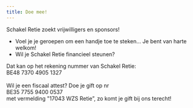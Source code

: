 ```yaml
---
title: Doe mee!
---
```

Schakel Retie zoekt vrijwilligers en sponsors! <br>

<ul>

<li>Voel je je geroepen om een handje toe te steken… Je bent van harte welkom! </li>

<li>Wil je Schakel Retie financieel steunen? </li>

</ul>

Dat kan op het rekening nummer van Schakel Retie:  <br>BE48 7370 4905 1327  <br><br>Wil je een fiscaal attest? Doe je gift op nr <br>BE35 7755 9400 0537 <br>met vermelding "17043 WZS Retie”, zo komt je gift bij ons terecht!
